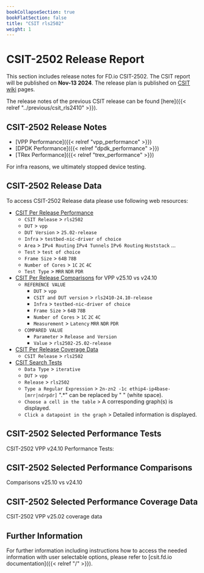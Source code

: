 ```yaml
---
bookCollapseSection: true
bookFlatSection: false
title: "CSIT rls2502"
weight: 1
---
```


# CSIT-2502 Release Report

This section includes release notes for FD.io CSIT-2502. The CSIT report
will be published on **Nov-13 2024**. The release plan is published on
[CSIT wiki](https://wiki.fd.io/view/CSIT/csit2502_plan) pages.

The release notes of the previous CSIT release can be found
[here]({{< relref "../previous/csit_rls2410" >}}).

## CSIT-2502 Release Notes

- [VPP Performance]({{< relref "vpp_performance" >}})
- [DPDK Performance]({{< relref "dpdk_performance" >}})
- [TRex Performance]({{< relref "trex_performance" >}})

For infra reasons, we ultimately stopped device testing.

## CSIT-2502 Release Data

To access CSIT-2502 Release data please use following web resources:

- [CSIT Per Release Performance](https://csit.fd.io/report/)
  - `CSIT Release` > `rls2502`
  - `DUT` > `vpp`
  - `DUT Version` > `25.02-release`
  - `Infra` > `testbed-nic-driver of choice`
  - `Area` > `IPv4 Routing` `IPv4 Tunnels` `IPv6 Routing` `Hoststack` ...
  - `Test` > `test of choice`
  - `Frame Size` > `64B` `78B`
  - `Number of Cores` > `1C` `2C` `4C`
  - `Test Type` > `MRR` `NDR` `PDR`
- [CSIT Per Release Comparisons](https://csit.fd.io/comparisons/) for VPP
  v25.10 vs v24.10
  - `REFERENCE VALUE`
    - `DUT` > `vpp`
    - `CSIT and DUT version` > `rls2410-24.10-release`
    - `Infra` > `testbed-nic-driver of choice`
    - `Frame Size` > `64B` `78B`
    - `Number of Cores` > `1C` `2C` `4C`
    - `Measurement` > `Latency` `MRR` `NDR` `PDR`
  - `COMPARED VALUE`
    - `Parameter` > `Release and Version`
    - `Value` > `rls2502-25.02-release`
- [CSIT Per Release Coverage Data](https://csit.fd.io/coverage/)
  - `CSIT Release` > `rls2502`
- [CSIT Search Tests](https://csit.fd.io/search/)
  - `Data Type` > `iterative`
  - `DUT` > `vpp`
  - `Release` > `rls2502`
  - `Type a Regular Expression` > `2n-zn2 -1c ethip4-ip4base-[mrr|ndrpdr]`
    ".*" can be replaced by " " (white space).
  - `Choose a cell in the table` > A corresponding graph(s) is displayed.
  - `Click a datapoint in the graph` > Detailed information is displayed.

## CSIT-2502 Selected Performance Tests

CSIT-2502 VPP v24.10 Performance Tests:

## CSIT-2502 Selected Performance Comparisons

Comparisons v25.10 vs v24.10

## CSIT-2502 Selected Performance Coverage Data

CSIT-2502 VPP v25.02 coverage data


## Further Information

For further information including instructions how to access the needed
information with user selectable options, please refer to
[csit.fd.io documentation]({{< relref "/" >}}).
